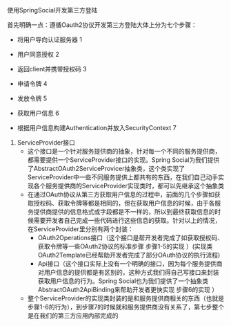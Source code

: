 使用SpringSocial开发第三方登陆

首先明确一点：遵循Oauth2协议开发第三方登陆大体上分为七个步骤：

* 将用户导向认证服务器  1

* 用户同意授权  2

* 返回client并携带授权码  3

* 申请令牌  4

* 发放令牌  5

* 获取用户信息  6

* 根据用户信息构建Authentication并放入SecurityContext   7

 

1. ServiceProvider接口
   * 这个接口是一个针对服务提供商的抽象，针对每一个不同的服务提供商，都需要提供一个ServiceProvider接口的实现。Spring Social为我们提供了AbstractOAuth2ServiceProvicer抽象类，这个类实现了ServiceProvider中一些不同服务提供上都共有的东西，在我们自己动手实现各个服务提供商的ServiceProvider实现类时，都可以先继承这个抽象类  
   * 在通过OAuth协议从第三方获取用户信息的过程中，前面的几个步骤如获取授权码、获取令牌等都是相同的，但在获取用户信息的时候，由于各服务提供商提供的信息格式或字段都是不一样的，所以到最终获取信息的时候需要开发者自己完成一些代码进行这些信息的获取。针对以上的情况，在ServiceProvider里分别有两个封装：
     *  OAuth2Operations接口（这个接口是帮开发者完成了如获取授权码、获取令牌等一些OAuth2协议的标准步骤   步骤1-5的实现 ）(实现类OAuth2Template已经帮助开发者完成了部分OAuth协议的执行流程)
     * Api接口（这个接口实际上没有一个明确的接口，因为每个服务提供商对用户信息的提供都是有区别的，这种方式我们得自己写接口来封装获取用户信息的行为。Spring Social也为我们提供了一个抽象类AbstractOAuth2ApiBinding来帮助开发者更快实现     步骤6的实现 ）
   * 整个ServiceProvider的实现类封装的是和服务提供商相关的东西（也就是步骤1-6的行为），到步骤7的时候就和服务提供商没有关系了，第七步整个是在我们的第三方应用内部完成的
   
   
   
   
   
   
